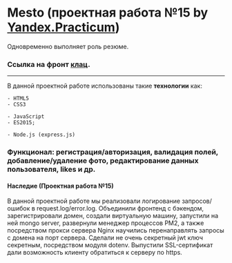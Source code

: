 # Mesto (проектная работа №15 by [Yandex.Practicum](https://practicum.yandex.ru/ "Практикум")) 
Одновременно выполняет роль резюме.
### Ссылка на фронт [клац](https://methodm4n.github.io/mesto/ "Ссылка на работу на ванильном js").
----
В данной проектной работе использованы такие **технологии** как:
```
- HTML5
- CSS3
```
```JS
- JavaScript
- ES2015;
```
```
- Node.js (express.js)
```
### Функционал: регистрация/авторизация, валидация полей, добавление/удаление фото, редактирование данных пользователя, likes и др.

 #### Наследие (Проектная работа №15)
В данной проектной работе мы реализовали логирование запросов/ошибок в request.log/error.log. Объединили фронтенд с бэкендом, зарегистрировали домен, создали виртуальную машину, запустили на ней mongo server, развернули менеджер процессов PM2, а также посредством прокси сервера Nginx научились перенаправлять запросы с домена на порт сервера. Сделали не очень секретный jwt ключ секретным, посредством модуля dotenv. Выпустили SSL-сертификат дали возможность клиенту обратиться к серверу по https. 
